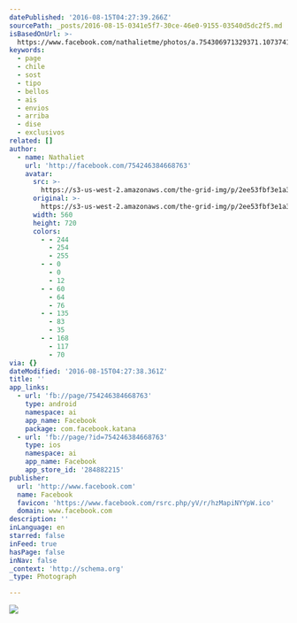 ```yaml
---
datePublished: '2016-08-15T04:27:39.266Z'
sourcePath: _posts/2016-08-15-0341e5f7-30ce-46e0-9155-03540d5dc2f5.md
isBasedOnUrl: >-
  https://www.facebook.com/nathalietme/photos/a.754306971329371.1073741828.754246384668763/1139866896106708/?type=3&theater
keywords:
  - page
  - chile
  - sost
  - tipo
  - bellos
  - ais
  - envios
  - arriba
  - dise
  - exclusivos
related: []
author:
  - name: Nathaliet
    url: 'http://facebook.com/754246384668763'
    avatar:
      src: >-
        https://s3-us-west-2.amazonaws.com/the-grid-img/p/2ee53fbf3e1a36b5b0baddbd634c0524b5c5d583.jpg
      original: >-
        https://s3-us-west-2.amazonaws.com/the-grid-img/p/2ee53fbf3e1a36b5b0baddbd634c0524b5c5d583.jpg
      width: 560
      height: 720
      colors:
        - - 244
          - 254
          - 255
        - - 0
          - 0
          - 12
        - - 60
          - 64
          - 76
        - - 135
          - 83
          - 35
        - - 168
          - 117
          - 70
via: {}
dateModified: '2016-08-15T04:27:38.361Z'
title: ''
app_links:
  - url: 'fb://page/754246384668763'
    type: android
    namespace: ai
    app_name: Facebook
    package: com.facebook.katana
  - url: 'fb://page/?id=754246384668763'
    type: ios
    namespace: ai
    app_name: Facebook
    app_store_id: '284882215'
publisher:
  url: 'http://www.facebook.com'
  name: Facebook
  favicon: 'https://www.facebook.com/rsrc.php/yV/r/hzMapiNYYpW.ico'
  domain: www.facebook.com
description: ''
inLanguage: en
starred: false
inFeed: true
hasPage: false
inNav: false
_context: 'http://schema.org'
_type: Photograph

---
```

![](https://s3-us-west-2.amazonaws.com/the-grid-img/p/2ee53fbf3e1a36b5b0baddbd634c0524b5c5d583.jpg)